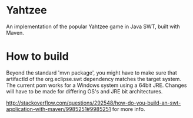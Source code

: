 # Yahtzee
An implementation of the popular Yahtzee game in Java SWT, built with Maven.
# How to build
Beyond the standard 'mvn package', you might have to make sure that artifactId of the org.eclipse.swt dependency matches the target system. The current pom works for a Windows system using a 64bit JRE. Changes will have to be made for differing OS's and JRE bit architectures.

http://stackoverflow.com/questions/292548/how-do-you-build-an-swt-application-with-maven/9985251#9985251 for more info.

